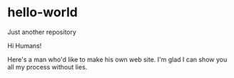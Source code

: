 # hello-world
Just another repository

Hi Humans!

Here's a man who'd like to make his own web site.
I'm glad I can show you all my process without lies.
